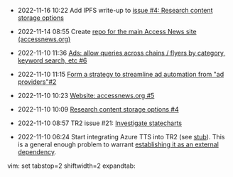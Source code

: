 + 2022-11-16 10:22 Add IPFS write-up to [issue #4: Research content storage options](https://github.com/access-news/_/issues/4)

+ 2022-11-14 08:55 Create [repo for the main Access News site (accessnews.org)](https://github.com/access-news/accessnews.org)

+ 2022-11-10 11:36 [Ads: allow queries across chains / flyers by category, keyword search, etc #6](https://github.com/access-news/_/issues/6)

+ 2022-11-10 11:15 [Form a strategy to streamline ad automation from "ad providers"#2](https://github.com/access-news/TTS-read-ads/issues/2)

+ 2022-11-10 10:23 [Website: accessnews.org #5](https://github.com/access-news/_/issues/5)

+ 2022-11-10 10:09 [Research content storage options #4](https://github.com/access-news/_/issues/4)

+ 2022-11-10 08:57 TR2 issue #21: [Investigate statecharts](https://github.com/access-news/phone-service/issues/21)

+ 2022-11-10 06:24 Start integrating Azure TTS into TR2 (see [stub](https://github.com/access-news/phone-service/blob/6a69f5b4af9379cfc16e8788e2b3f507945a213f/azure-tts-wav.sh)). This is a general enough problem to warrant [establishing it as an external dependency](https://github.com/access-news/_/issues/3).

vim: set tabstop=2 shiftwidth=2 expandtab:

